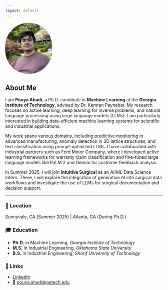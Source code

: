 ```yaml
---
layout: default
---
```


<img src="/assets/img/Pouya_Ahadi_profile.jpg" width="150" style="border-radius: 100px;"/>

## About Me

I am **Pouya Ahadi**, a Ph.D. candidate in **Machine Learning** at the **Georgia Institute of Technology**, advised by Dr. Kamran Paynabar. My research focuses on active learning, deep learning for inverse problems, and natural language processing using large language models (LLMs). I am particularly interested in building data-efficient machine learning systems for scientific and industrial applications.

My work spans various domains, including predictive monitoring in advanced manufacturing, anomaly detection in 3D lattice structures, and text classification using prompt-optimized LLMs. I have collaborated with industrial partners such as Ford Motor Company, where I developed active learning frameworks for warranty claim classification and fine-tuned large language models like PaLM 2 and Gemini for customer feedback analysis.

In Summer 2025, I will join **Intuitive Surgical** as an AI/ML Data Science Intern. There, I will explore the integration of generative AI into surgical data workflows and investigate the use of LLMs for surgical documentation and decision support.

---

### 📍 Location  
Sunnyvale, CA (Summer 2025) | Atlanta, GA (During Ph.D.)

### 🎓 Education  
- **Ph.D.** in Machine Learning, *Georgia Institute of Technology*  
- **M.S.** in Industrial Engineering, *Oklahoma State University*  
- **B.S.** in Industrial Engineering, *Sharif University of Technology*

### 🔗 Links  
- [LinkedIn](https://www.linkedin.com/in/pouya-ahadi-06947712b)  
- 📧 pouya.ahadi@gatech.edu


